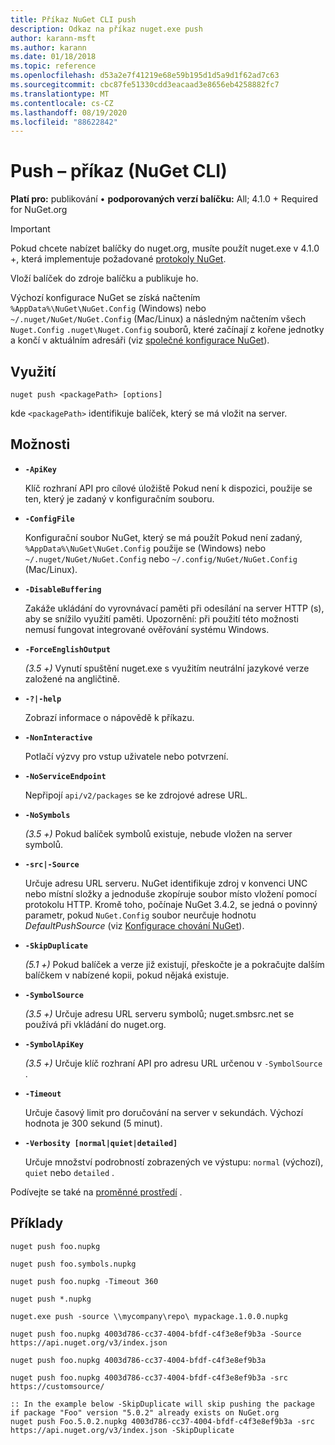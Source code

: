 ```yaml
---
title: Příkaz NuGet CLI push
description: Odkaz na příkaz nuget.exe push
author: karann-msft
ms.author: karann
ms.date: 01/18/2018
ms.topic: reference
ms.openlocfilehash: d53a2e7f41219e68e59b195d1d5a9d1f62ad7c63
ms.sourcegitcommit: cbc87fe51330cdd3eacaad3e8656eb4258882fc7
ms.translationtype: MT
ms.contentlocale: cs-CZ
ms.lasthandoff: 08/19/2020
ms.locfileid: "88622842"
---
```

# <a name="push-command-nuget-cli"></a>Push – příkaz (NuGet CLI)

**Platí pro:** publikování &bullet; **podporovaných verzí balíčku:** All; 4.1.0 + Required for NuGet.org

> [!Important]
> Pokud chcete nabízet balíčky do nuget.org, musíte použít nuget.exe v 4.1.0 +, která implementuje požadované [protokoly NuGet](../../api/nuget-protocols.md).

Vloží balíček do zdroje balíčku a publikuje ho.

Výchozí konfigurace NuGet se získá načtením `%AppData%\NuGet\NuGet.Config` (Windows) nebo `~/.nuget/NuGet/NuGet.Config` (Mac/Linux) a následným načtením všech `Nuget.Config` `.nuget\Nuget.Config` souborů, které začínají z kořene jednotky a končí v aktuálním adresáři (viz [společné konfigurace NuGet](../../consume-packages/configuring-nuget-behavior.md)).

## <a name="usage"></a>Využití

```cli
nuget push <packagePath> [options]
```

kde `<packagePath>` identifikuje balíček, který se má vložit na server.

## <a name="options"></a>Možnosti

- **`-ApiKey`**

  Klíč rozhraní API pro cílové úložiště Pokud není k dispozici, použije se ten, který je zadaný v konfiguračním souboru.

- **`-ConfigFile`**

  Konfigurační soubor NuGet, který se má použít Pokud není zadaný, `%AppData%\NuGet\NuGet.Config` použije se (Windows) nebo `~/.nuget/NuGet/NuGet.Config` nebo `~/.config/NuGet/NuGet.Config` (Mac/Linux).

- **`-DisableBuffering`**

  Zakáže ukládání do vyrovnávací paměti při odesílání na server HTTP (s), aby se snížilo využití paměti. Upozornění: při použití této možnosti nemusí fungovat integrované ověřování systému Windows.

- **`-ForceEnglishOutput`**

  *(3.5 +)* Vynutí spuštění nuget.exe s využitím neutrální jazykové verze založené na angličtině.

- **`-?|-help`**

  Zobrazí informace o nápovědě k příkazu.

- **`-NonInteractive`**

  Potlačí výzvy pro vstup uživatele nebo potvrzení.

- **`-NoServiceEndpoint`**

  Nepřipojí `api/v2/packages` se ke zdrojové adrese URL.

- **`-NoSymbols`**

  *(3.5 +)* Pokud balíček symbolů existuje, nebude vložen na server symbolů.

- **`-src|-Source`**

  Určuje adresu URL serveru. NuGet identifikuje zdroj v konvenci UNC nebo místní složky a jednoduše zkopíruje soubor místo vložení pomocí protokolu HTTP.  Kromě toho, počínaje NuGet 3.4.2, se jedná o povinný parametr, pokud `NuGet.Config` soubor neurčuje hodnotu *DefaultPushSource* (viz [Konfigurace chování NuGet](../../consume-packages/configuring-nuget-behavior.md)).

- **`-SkipDuplicate`**

  *(5.1 +)* Pokud balíček a verze již existují, přeskočte je a pokračujte dalším balíčkem v nabízené kopii, pokud nějaká existuje.

- **`-SymbolSource`**

  *(3.5 +)* Určuje adresu URL serveru symbolů; nuget.smbsrc.net se používá při vkládání do nuget.org.

- **`-SymbolApiKey`**

  *(3.5 +)* Určuje klíč rozhraní API pro adresu URL určenou v `-SymbolSource` .

- **`-Timeout`**

  Určuje časový limit pro doručování na server v sekundách. Výchozí hodnota je 300 sekund (5 minut).

- **`-Verbosity [normal|quiet|detailed]`**

  Určuje množství podrobností zobrazených ve výstupu: `normal` (výchozí), `quiet` nebo `detailed` .


Podívejte se také na [proměnné prostředí](cli-ref-environment-variables.md) .

## <a name="examples"></a>Příklady

```cli
nuget push foo.nupkg

nuget push foo.symbols.nupkg

nuget push foo.nupkg -Timeout 360

nuget push *.nupkg

nuget.exe push -source \\mycompany\repo\ mypackage.1.0.0.nupkg

nuget push foo.nupkg 4003d786-cc37-4004-bfdf-c4f3e8ef9b3a -Source https://api.nuget.org/v3/index.json

nuget push foo.nupkg 4003d786-cc37-4004-bfdf-c4f3e8ef9b3a

nuget push foo.nupkg 4003d786-cc37-4004-bfdf-c4f3e8ef9b3a -src https://customsource/

:: In the example below -SkipDuplicate will skip pushing the package if package "Foo" version "5.0.2" already exists on NuGet.org
nuget push Foo.5.0.2.nupkg 4003d786-cc37-4004-bfdf-c4f3e8ef9b3a -src https://api.nuget.org/v3/index.json -SkipDuplicate
```
